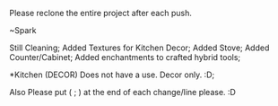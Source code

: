 Please reclone the entire project after each push. 

~Spark

Still Cleaning;
Added Textures for Kitchen Decor;
Added Stove;
Added Counter/Cabinet;
Added enchantments to crafted hybrid tools;

*Kitchen (DECOR) Does not have a use. Decor only. :D;

Also Please put ( ; ) at the end of each change/line please. :D
